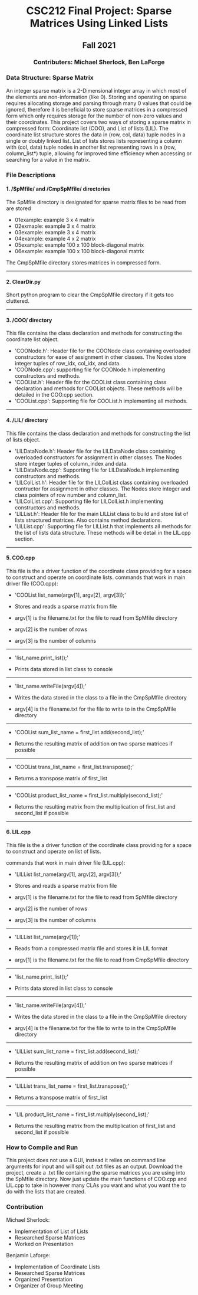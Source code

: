 <h1 align="center"> CSC212 Final Project: Sparse Matrices Using Linked Lists </h1>

<h2 align="center"> Fall 2021 </h2>

<h3 align="center"> Contributers: Michael Sherlock, Ben LaForge </h3>


### **Data Structure: Sparse Matrix**

An integer sparse matrix is a 2-Dimensional integer array in which most of the elements are non-information (like 0).  Storing and operating on sparse requires allocating storage and parsing through many 0 values that could be ignored, therefore it is beneficial to store sparse matrices in a compressed form which only requires storage for the number of non-zero values and their coordinates.  This project covers two ways of storing a sparse matrix in compressed form: Coordinate list (COO), and List of lists (LlL).  The coordinate list structure stores the data in (row, col, data) tuple nodes in a single or doubly linked list.  List of lists stores lists representing a column with (col, data) tuple nodes in another list representing rows in a (row, column_list*) tuple, allowing for improved time efficiency when accessing or searching for a value in the matrix. 

### **File Descriptions**

#### 1. /SpMfile/ and /CmpSpMfile/ directories 

The SpMfile directory is designated for sparse matrix files to be read from are stored
- 01example: example 3 x 4 matrix
- 02exmaple: example 3 x 4 matrix
- 03example: example 3 x 4 matrix
- 04example: example 4 x 2 matrix
- 05example: example 100 x 100 block-diagonal matrix
- 06example: example 100 x 100 block-diagonal matrix


The CmpSpMfile directory stores matrices in compressed form.

---

#### 2. ClearDir.py

Short python program to clear the CmpSpMfile directory if it gets too cluttered.

---

#### 3. /COO/ directory

This file contains the class declaration and methods for constructing the coordinate list object.

- 'COONode.h': Header file for the COONode class containing overloaded constructors for ease of assignment in other classes.  The Nodes store integer tuples of row_idx, col_idx, and data.
- 'COONode.cpp': supporting file for COONode.h implementing constructors and methods.
- 'COOList.h': Header file for the COOList class containing class declaration and methods for COOList objects.  These methods will be detailed in the COO.cpp section.
- 'COOList.cpp': Supporting file for COOList.h implementing all methods. 

---

#### 4. /LlL/ directory

This file contains the class declaration and methods for constructing the list of lists object.

- 'LlLDataNode.h': Header file for the LlLDataNode class containing overloaded constructors for assignment in other classes. The Nodes store integer tuples of column_index and data.
- 'LlLDataNode.cpp': Supporting file for LlLDataNode.h implementing constructors and methods.
- 'LlLColList.h': Header file for the LlLColList class containing overloaded contructor for assignment in other classes.  The Nodes store integer and class pointers of row number and column_list.
- 'LlLColList.cpp': Supporting file for LlLColList.h implementing constructors and methods.
- 'LlLList.h': Header file for the main LlLList class to build and store list of lists structured matrices.  Also contains method declarations.
- 'LlLList.cpp': Supporting file for LlLList.h that implements all methods for the list of lists data structure.  These methods will be detail in the LlL.cpp section.

---

#### 5. COO.cpp

This file is the a driver function of the coordinate class providing for a space to construct and operate on coordinate lists.
commands that work in main driver file (COO.cpp):

- 'COOList list_name(argv[1], argv[2], argv[3]);'

- Stores and reads a sparse matrix from file
- argv[1] is the filename.txt for the file to read from SpMfile directory
- argv[2] is the number of rows
- argv[3] is the number of columns

---

- 'list_name.print_list();'

- Prints data stored in list class to console

---

- 'list_name.writeFile(argv[4]);'

- Writes the data stored in the class to a file in the CmpSpMfile directory
- argv[4] is the filename.txt for the file to write to in the CmpSpMfile directory

---

- 'COOList sum_list_name = first_list.add(second_list);'

- Returns the resulting matrix of addition on two sparse matrices if possible

---

- 'COOList trans_list_name = first_list.transpose();'

- Returns a transpose matrix of first_list

---

- 'COOList product_list_name = first_list.multiply(second_list);'

- Returns the resulting matrix from the multiplication of first_list and second_list
  if possible

---

#### 6. LlL.cpp

This file is the a driver function of the coordinate class providing for a space to construct and operate on list of lists.

commands that work in main driver file (LlL.cpp):

- 'LlLList list_name(argv[1], argv[2], argv[3]);'

- Stores and reads a sparse matrix from file
- argv[1] is the filename.txt for the file to read from SpMfile directory
- argv[2] is the number of rows
- argv[3] is the number of columns

---

- 'LlLList list_name(argv[1]);'

- Reads from a compressed matrix file and stores it in LlL format
- argv[1] is the filename.txt for the file to read from CmpSpMfile directory

---

- 'list_name.print_list();'

- Prints data stored in list class to console

---

- 'list_name.writeFile(argv[4]);'

- Writes the data stored in the class to a file in the CmpSpMfile directory
- argv[4] is the filename.txt for the file to write to in the CmpSpMfile directory

---

- 'LlLList sum_list_name = first_list.add(second_list);'

- Returns the resulting matrix of addition on two sparse matrices if possible

---

- 'LlLList trans_list_name = first_list.transpose();'

- Returns a transpose matrix of first_list

---

- 'LlL product_list_name = first_list.multiply(second_list);'

- Returns the resulting matrix from the multiplication of first_list and second_list
  if possible

### **How to Compile and Run**

This project does not use a GUI, instead it relies on command line arguments for input and will spit out .txt files as an output.  Download the project, create a .txt file containing the sparse matrices you are using into the SpMfile directory.  Now just update the main functions of COO.cpp and LlL.cpp to take in however many CLAs you want and what you want the to do with the lists that are created.  

### **Contribution**

Michael Sherlock:
* Implementation of List of Lists 
* Researched Sparse Matrices
* Worked on Presentation

Benjamin Laforge:
* Implementation of Coordinate Lists
* Researched Sparse Matrices
* Organized Presentation
* Organizer of Group Meeting




